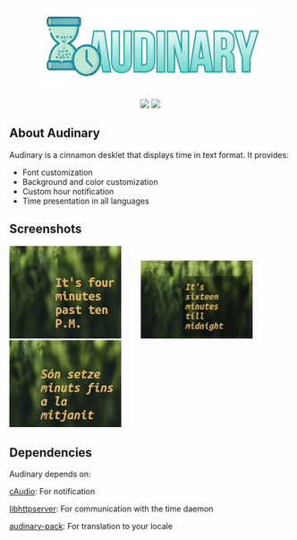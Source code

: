 <p align="center">
  <img align="center" src="https://github.com/zenon8adams/audinary/blob/master/icon.png" alt="screenshot"/>
</p>

<p align="center">
  <a title="Distro" target="_blank" href="https://linuxmint.com/"><img src="https://img.shields.io/badge/Linux_Mint-87CF3E?style=for-the-badge&logo=linux-mint&logoColor=white"></a>
  <a title="Crowdin" target="_blank" href="https://crowdin.com/project/audinary"><img src="https://badges.crowdin.net/audinary/localized.svg"></a>
</p>

## About Audinary

Audinary is a cinnamon desklet that displays time in text format. It provides:

<ul>
<li>Font customization</li>
<li>Background and color customization</li>
<li>Custom hour notification</li>
<li>Time presentation in all languages</li>
</ul>

## Screenshots

<p float="left">
  <img src="https://github.com/zenon8adams/audinary/blob/master/audinary%40zener-diode/screenshot.png"width="200" />
  &nbsp; &nbsp; &nbsp; &nbsp;
  <img src="https://github.com/zenon8adams/audinary/blob/master/screenshot_bg.png" width="200"/> 
  &nbsp; &nbsp; &nbsp; &nbsp;
  <img src="https://github.com/zenon8adams/audinary/blob/master/screenshot_catalan.png" width="200" />
</p>

## Dependencies

Audinary depends on:

[cAudio](https://github.com/R4stl1n/cAudio): For notification

[libhttpserver](https://github.com/etr/libhttpserver): For communication with the time daemon

[audinary-pack](https://github.com/zenon8adams/audinary-pack): For translation to your locale









